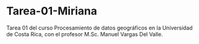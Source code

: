 # Tarea-01-Miriana
Tarea 01 del curso Procesamiento de datos geográficos en la Universidad de Costa Rica, con el profesor M.Sc. Manuel Vargas Del Valle.
